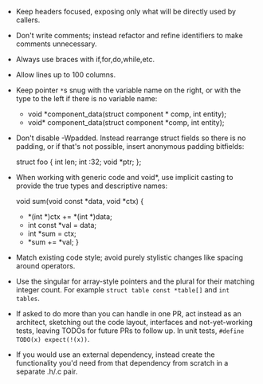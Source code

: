 - Keep headers focused, exposing only what will be directly used by callers.
- Don't write comments; instead refactor and refine identifiers to make comments unnecessary.
- Always use braces with if,for,do,while,etc.
- Allow lines up to 100 columns.
- Keep pointer `*`s snug with the variable name on the right,
  or with the type to the left if there is no variable name:

    - void *component_data(struct component * comp, int entity);
    + void* component_data(struct component *comp, int entity);

- Don't disable -Wpadded.  Instead rearrange struct fields so there is no
  padding, or if that's not possible, insert anonymous padding bitfields:

    struct foo {
        int   len;
        int   :32;
        void *ptr;
    };

- When working with generic code and void*, use implicit casting to provide the
  true types and descriptive names:

     void sum(void const *data, void *ctx) {
    -    *(int *)ctx += *(int *)data;
    +    int const *val = data;
    +    int       *sum = ctx;
    +    *sum += *val;
     }

- Match existing code style; avoid purely stylistic changes like spacing around operators.

- Use the singular for array-style pointers and the plural for their matching
  integer count.  For example `struct table const *table[]` and `int tables`.
- If asked to do more than you can handle in one PR, act instead as an architect,
  sketching out the code layout, interfaces and not-yet-working tests, leaving
  TODOs for future PRs to follow up.  In unit tests, `#define TODO(x) expect(!(x))`.
- If you would use an external dependency, instead create the functionality you'd
  need from that dependency from scratch in a separate .h/.c pair.
